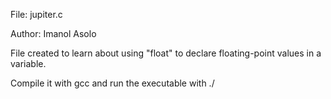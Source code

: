 File: jupiter.c

Author: Imanol Asolo

File created to learn about using "float" to declare floating-point values in a variable.

Compile it with gcc and run the executable with ./
